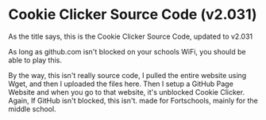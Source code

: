 # Cookie Clicker Source Code (v2.031)
As the title says, this is the Cookie Clicker Source Code, updated to v2.031

As long as github.com isn't blocked on your schools WiFi, you should be able to play this.

By the way, this isn't really source code, I pulled the entire website using Wget, and then I uploaded the files here. Then I setup a GitHub Page Website and when you go to that website, it's unblocked Cookie Clicker. Again, If GitHub isn't blocked, this isn't.
made for Fortschools, mainly for the middle school.
